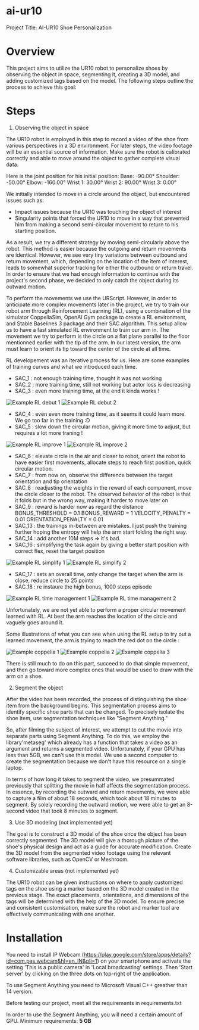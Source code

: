 # ai-ur10

Project Title: AI-UR10 Shoe Personalization

# Overview

This project aims to utilize the UR10 robot to personalize shoes by observing the object in space, segmenting it, creating a 3D model, and adding customized tags based on the model. The following steps outline the process to achieve this goal:

# Steps

1. Observing the object in space

The UR10 robot is employed in this step to record a video of the shoe from various perspectives in a 3D environment. For later steps, the video footage will be an essential source of information. Make sure the robot is calibrated correctly and able to move around the object to gather complete visual data.

Here is the joint position for his initial position:
Base:       -90.00°
Shoulder:   -50.00°
Elbow:      -160.00°
Wrist 1:    30.00°
Wrist 2:    90.00°
Wrist 3:    0.00°

We initially intended to move in a circle around the object, but encountered issues such as: 
- Impact issues because the UR10 was touching the object of interest 
- Singularity points that forced the UR10 to move in a way that prevented him from making a second semi-circular movement to return to his starting position.

As a result, we try a different strategy by moving semi-circularly above the robot. This method is easier because the outgoing and return movements are identical. However, we see very tiny variations between outbound and return movement, which, depending on the location of the item of interest, leads to somewhat superior tracking for either the outbound or return travel. In order to ensure that we had enough information to continue with the project's second phase, we decided to only catch the object during its outward motion. 

To perform the movements we use the URScript. However, in order to anticipate more complex movements later in the project, we try to train our robot arm through Reinforcement Learning (RL), using a combination of the simulator CoppeliaSim, OpenAI Gym package to create a RL environment, and Stable Baselines 3 package and their SAC algorithm. This setup allow us to have a fast simulated RL environment to train our arm in. The movement we try to perform is the circle on a flat plane parallel to the floor mentionned earlier with the tip of the arm. In our latest version, the arm must learn to orient its tip toward the center of the circle at all time.

RL developement was an iterative process for us. Here are some examples of training curves and what we introduced each time.

* SAC_1	: not enough training time, thought it was not working
* SAC_2	: more training time, still not working but actor loss is decreasing
* SAC_3	: even more training time, at the end it kinda works !

![Example RL debut 1](images/rl_1.png)
![Example RL debut 2](images/rl_2.png)

* SAC_4	: even even more training time, as it seems it could learn more. We go too far in the training :D
* SAC_5   : slow down the circular motion, giving it more time to adjust, but requires a lot more traning !

![Example RL improve 1](images/rl_3.png)
![Example RL improve 2](images/rl_4.png)

* SAC_6   : elevate circle in the air and closer to robot, orient the robot to have easier first movements, allocate steps to reach first position, quick circular motion.
* SAC_7   : from now on, observe the difference between the target orientation and tip orientation
* SAC_8   : readjusting the weights in the reward of each component, move the circle closer to the robot. The observed behavior of the robot is that it folds but in the wrong way, making it harder to move later on 
* SAC_9   : reward is harder now as regard the distance BONUS_THRESHOLD = 0.1 BONUS_REWARD = 1 VELOCITY_PENALTY = 0.01 ORIENTATION_PENALTY = 0.01
* SAC_13  : the trainings in-between are mistakes. I just push the training further hoping the entropy will help the arm start folding the right way. 
* SAC_14  : add another 10M steps => it's bad.
* SAC_16  : simplifying the task again by giving a better start position with correct flex, reset the target position

![Example RL simplify 1](images/rl_5.png)
![Example RL simplify 2](images/rl_6.png)

* SAC_17  : sets an overall time, only change the target when the arm is close, reduce circle to 25 points
* SAC_18  : re instaure the high bonus, 1000 steps episode

![Example RL time management 1](images/rl_7.png)
![Example RL time management 2](images/rl_8.png)

Unfortunately, we are not yet able to perform a proper circular movement learned with RL. At best the arm reaches the location of the circle and vaguely goes around it.

Some illustrations of what you can see when using the RL setup to try out a learned movement, the arm is trying to reach the red dot on the circle :

![Example coppelia 1](images/coppelia_1.png)
![Example coppelia 2](images/coppelia_2.png)
![Example coppelia 3](images/coppelia_3.png)

There is still much to do on this part, succeed to do that simple movement, and then go toward more complex ones that would be used to draw with the arm on a shoe.

2. Segment the object

After the video has been recorded, the process of distinguishing the shoe item from the background begins. This segmentation process aims to identify specific shoe parts that can be changed. To precisely isolate the shoe item, use segmentation techniques like "Segment Anything."

So, after filming the subject of interest, we attempt to cut the movie into separate parts using Segment Anything. To do this, we employ the library'metaseg' which already has a function that takes a video as an argument and returns a segmented video. Unfortunately, if your GPU has less than 5GB, we can't use this model. We use a second computer to create the segmentation because we don't have this resource on a single laptop.

In terms of how long it takes to segment the video, we presummated previously that splitting the movie in half affects the segmentation process. In essence, by recording the outward and return movements, we were able to capture a film of about 18 seconds, which took about 18 minutes to segment. By solely recording the outward motion, we were able to get an 8-second video that took 8 minutes to segment.

3. Use 3D modeling (not implemented yet)

The goal is to construct a 3D model of the shoe once the object has been correctly segmented. The 3D model will give a thorough picture of the shoe's physical design and act as a guide for accurate modification. Create the 3D model from the segmented video footage using the relevant software libraries, such as OpenCV or Meshroom.

4. Customizable areas (not implemented yet)

The UR10 robot can be given instructions on where to apply customized tags on the shoe using a marker based on the 3D model created in the previous stage. The exact placements, orientations, and dimensions of the tags will be determined with the help of the 3D model. To ensure precise and consistent customisation, make sure the robot and marker tool are effectively communicating with one another.

# Installation

You need to install IP Webcam (https://play.google.com/store/apps/details?id=com.pas.webcam&hl=en_IN&pli=1) on your smartphone and activate the setting 'This is a public camera' in 'Local broadcasting' settings. Then 'Start server' by clicking on the three dots on top-right of the application.

To use Segment Anything you need to Microsoft Visual C++ greather than 14 version.

Before testing our project, meet all the requirements in requirements.txt

In order to use the Segment Anything, you will need a certain amount of GPU. Minimum requirements: **5 GB**
